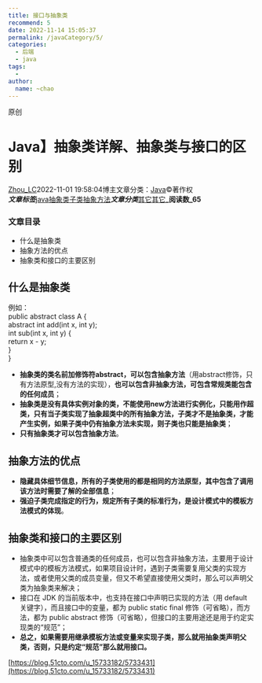 ```yaml
---
title: 接口与抽象类
recommend: 5
date: 2022-11-14 15:05:37
permalink: /javaCategory/5/
categories:
  - 后端
  - java
tags:
  - 
author: 
  name: ~chao
---
```

 原创
# Java】抽象类详解、抽象类与接口的区别
[Zhou_LC](https://blog.51cto.com/u_15856491)2022-11-01 19:58:04博主文章分类：[Java](https://blog.51cto.com/u_15856491/category17)©著作权<br />**_文章标签_**[java](https://blog.51cto.com/topic/java.html)[抽象类](https://blog.51cto.com/topic/chouxianglei.html)[子类](https://blog.51cto.com/topic/zilei.html)[抽象方法](https://blog.51cto.com/topic/chouxiangfangfa.html)**_文章分类_**[其它](https://blog.51cto.com/nav/other1)[其它](https://blog.51cto.com/nav/other)**_阅读数_65**

### 文章目录

- 什么是抽象类
- 抽象方法的优点
- 抽象类和接口的主要区别
## 什么是抽象类
例如：<br />public abstract class A {<br />   abstract int add(int x, int y);<br />   int sub(int x, int y) { <br />      return x - y;<br />   }<br />}

- **抽象类的类名前加修饰符abstract，可以包含抽象方法**（用abstract修饰，只有方法原型,没有方法的实现），**也可以包含非抽象方法，可包含常规类能包含的任何成员**；
- **抽象类是没有具体实例对象的类，不能使用new方法进行实例化，只能用作超类，只有当子类实现了抽象超类中的所有抽象方法，子类才不是抽象类，才能产生实例，如果子类中仍有抽象方法未实现，则子类也只能是抽象类**；
- **只有抽象类才可以包含抽象方法**。
## 抽象方法的优点

- **隐藏具体细节信息，所有的子类使用的都是相同的方法原型，其中包含了调用该方法时需要了解的全部信息**；
- **强迫子类完成指定的行为，规定所有子类的标准行为，是设计模式中的模板方法模式的体现**。
## 抽象类和接口的主要区别

- 抽象类中可以包含普通类的任何成员，也可以包含非抽象方法，主要用于设计模式中的模板方法模式，如果项目设计时，遇到子类需要复用父类的实现方法，或者使用父类的成员变量，但又不希望直接使用父类时，那么可以声明父类为抽象类来解决；
- 接口在 JDK 的当前版本中，也支持在接口中声明已实现的方法（用 default 关键字），而且接口中的变量，都为 public static final 修饰（可省略），而方法，都为 public abstract 修饰（可省略），但接口的主要用途还是用于约定实现类的“规范”；
- **总之，如果需要用继承模板方法或变量来实现子类，那么就用抽象类声明父类，否则，只是约定“规范”那么就用接口。**



[https://blog.51cto.com/u_15733182/5733431](https://blog.51cto.com/u_15733182/5733431)
